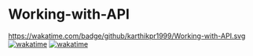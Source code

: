 # Working-with-API
https://wakatime.com/badge/github/karthikpr1999/Working-with-API.svg
[![wakatime](https://wakatime.com/badge/github/karthikpr1999/Working-with-API.svg)](https://wakatime.com/badge/github/karthikpr1999/Working-with-API)
<a href="https://wakatime.com/badge/github/karthikpr1999/Working-with-API"><img src="https://wakatime.com/badge/github/karthikpr1999/Working-with-API.svg" alt="wakatime"></a>

